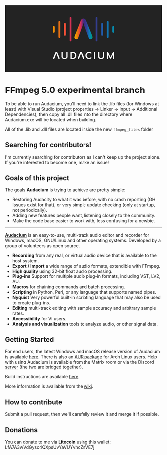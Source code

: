 [![Audacium](.github/audacium_logo.png)](http://audacium.xyz)
<br/>

# FFmpeg 5.0 experimental branch
To be able to run Audacium, you'll need to link the .lib files (for Windows at least) with Visual Studio (project properties -> Linker -> Input -> Additional Dependencies), then copy all .dll files into the directory where Audacium.exe will be located when building.

All of the .lib and .dll files are located inside the new `ffmpeg_files` folder

## Searching for contributors!
I'm currently searching for contributors as I can't keep up the project alone. If you're interested to become one, make an issue!

## Goals of this project
The goals **Audacium** is trying to achieve are pretty simple:
- Restoring Audacity to what it was before, with no crash reporting (GH Issues exist for that), or very simple update checking (only at startup, not periodically).
- Adding new features people want, listening closely to the community.
- Make the code base easier to work with, less confusing for a newbie.

----------------

[**Audacium**](http://audacium.xyz) is an easy-to-use, multi-track audio editor and recorder for Windows, macOS, GNU/Linux and other operating systems. Developed by a group of volunteers as open source.

- **Recording** from any real, or virtual audio device that is available to the host system.
- **Export / Import** a wide range of audio formats, extendible with FFmpeg.
- **High quality** using 32-bit float audio processing.
- **Plug-ins** Support for multiple audio plug-in formats, including VST, LV2, AU.
- **Macros** for chaining commands and batch processing.
- **Scripting** in Python, Perl, or any language that supports named pipes.
- **Nyquist** Very powerful built-in scripting language that may also be used to create plug-ins.
- **Editing** multi-track editing with sample accuracy and arbitrary sample rates.
- **Accessibility** for VI users.
- **Analysis and visualization** tools to analyze audio, or other signal data.

## Getting Started

For end users, the latest Windows and macOS release version of Audacium is available [here](https://github.com/SartoxSoftware/audacium/releases/latest).
There is also an [AUR package](https://aur.archlinux.org/packages/audacium/) for Arch Linux users.
Help with using Audacium is available from the [Matrix room](https://matrix.to/#/#audacium:envs.net) or via the [Discord server](https://discord.gg/ZH5234Abhb) (the two are bridged together).

Build instructions are available [here](https://github.com/SartoxOnlyGNU/audacium/wiki/Building).

More information is available from the [wiki](https://github.com/SartoxOnlyGNU/audacium/wiki).

## How to contribute
Submit a pull request, then we'll carefully review it and merge it if possible.

## Donations
You can donate to me via **Litecoin** using this wallet: LfA7A3wVdGysc4QXpsUvYaVUYvhcZnVE7j
